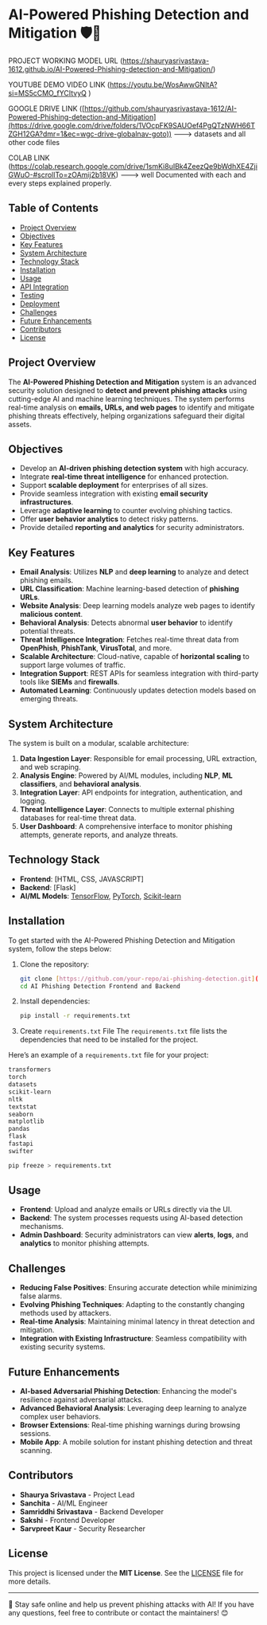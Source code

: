 # AI-Powered Phishing Detection and Mitigation 🛡️🚨

PROJECT WORKING MODEL URL (https://shauryasrivastava-1612.github.io/AI-Powered-Phishing-detection-and-Mitigation/)

YOUTUBE DEMO VIDEO LINK (https://youtu.be/WosAwwGNItA?si=MS5cCMO_fYCItvyQ )

GOOGLE DRIVE LINK ([https://github.com/shauryasrivastava-1612/AI-Powered-Phishing-detection-and-Mitigation](https://drive.google.com/drive/folders/1VOcpFK9SAUOef4PgQTzNWH66TZGH12GA?dmr=1&ec=wgc-drive-globalnav-goto)) ---> datasets and all other code files

COLAB LINK (https://colab.research.google.com/drive/1smKi8uIBk4ZeezQe9bWdhXE4ZjiGWuO-#scrollTo=zOAmij2b18VK) ---> well Documented with each and every steps explained properly.


## Table of Contents

- [Project Overview](#project-overview)
- [Objectives](#objectives)
- [Key Features](#key-features)
- [System Architecture](#system-architecture)
- [Technology Stack](#technology-stack)
- [Installation](#installation)
- [Usage](#usage)
- [API Integration](#api-integration)
- [Testing](#testing)
- [Deployment](#deployment)
- [Challenges](#challenges)
- [Future Enhancements](#future-enhancements)
- [Contributors](#contributors)
- [License](#license)

## Project Overview

The **AI-Powered Phishing Detection and Mitigation** system is an advanced security solution designed to **detect and prevent phishing attacks** using cutting-edge AI and machine learning techniques. The system performs real-time analysis on **emails, URLs, and web pages** to identify and mitigate phishing threats effectively, helping organizations safeguard their digital assets.

## Objectives

- Develop an **AI-driven phishing detection system** with high accuracy.
- Integrate **real-time threat intelligence** for enhanced protection.
- Support **scalable deployment** for enterprises of all sizes.
- Provide seamless integration with existing **email security infrastructures**.
- Leverage **adaptive learning** to counter evolving phishing tactics.
- Offer **user behavior analytics** to detect risky patterns.
- Provide detailed **reporting and analytics** for security administrators.

## Key Features

- **Email Analysis**: Utilizes **NLP** and **deep learning** to analyze and detect phishing emails.
- **URL Classification**: Machine learning-based detection of **phishing URLs**.
- **Website Analysis**: Deep learning models analyze web pages to identify **malicious content**.
- **Behavioral Analysis**: Detects abnormal **user behavior** to identify potential threats.
- **Threat Intelligence Integration**: Fetches real-time threat data from **OpenPhish**, **PhishTank**, **VirusTotal**, and more.
- **Scalable Architecture**: Cloud-native, capable of **horizontal scaling** to support large volumes of traffic.
- **Integration Support**: REST APIs for seamless integration with third-party tools like **SIEMs** and **firewalls**.
- **Automated Learning**: Continuously updates detection models based on emerging threats.

## System Architecture

The system is built on a modular, scalable architecture:

1. **Data Ingestion Layer**: Responsible for email processing, URL extraction, and web scraping.
2. **Analysis Engine**: Powered by AI/ML modules, including **NLP**, **ML classifiers**, and **behavioral analysis**.
3. **Integration Layer**: API endpoints for integration, authentication, and logging.
4. **Threat Intelligence Layer**: Connects to multiple external phishing databases for real-time threat data.
5. **User Dashboard**: A comprehensive interface to monitor phishing attempts, generate reports, and analyze threats.

## Technology Stack

- **Frontend**: [HTML, CSS, JAVASCRIPT]
- **Backend**: [Flask]
- **AI/ML Models**: [TensorFlow](https://www.tensorflow.org/), [PyTorch](https://pytorch.org/), [Scikit-learn](https://scikit-learn.org/)

## Installation

To get started with the AI-Powered Phishing Detection and Mitigation system, follow the steps below:

1. Clone the repository:

    ```bash
    git clone [https://github.com/your-repo/ai-phishing-detection.git](https://github.com/shauryasrivastava-1612/AI-Powered-Phishing-detection-and-Mitigation
    cd AI Phishing Detection Frontend and Backend
    ```

2. Install dependencies:

    ```bash
    pip install -r requirements.txt

    ```
3. Create `requirements.txt` File
The `requirements.txt` file lists the dependencies that need to be installed for the project.

Here’s an example of a `requirements.txt` file for your project:

```bash
transformers
torch
datasets
scikit-learn
nltk
textstat
seaborn
matplotlib
pandas
flask
fastapi
swifter
```
```bash
pip freeze > requirements.txt
```
## Usage

- **Frontend**: Upload and analyze emails or URLs directly via the UI.
- **Backend**: The system processes requests using AI-based detection mechanisms.
- **Admin Dashboard**: Security administrators can view **alerts**, **logs**, and **analytics** to monitor phishing attempts.

## Challenges

- **Reducing False Positives**: Ensuring accurate detection while minimizing false alarms.
- **Evolving Phishing Techniques**: Adapting to the constantly changing methods used by attackers.
- **Real-time Analysis**: Maintaining minimal latency in threat detection and mitigation.
- **Integration with Existing Infrastructure**: Seamless compatibility with existing security systems.

## Future Enhancements

- **AI-based Adversarial Phishing Detection**: Enhancing the model's resilience against adversarial attacks.
- **Advanced Behavioral Analysis**: Leveraging deep learning to analyze complex user behaviors.
- **Browser Extensions**: Real-time phishing warnings during browsing sessions.
- **Mobile App**: A mobile solution for instant phishing detection and threat scanning.

## Contributors

- **Shaurya Srivastava** - Project Lead
- **Sanchita** - AI/ML Engineer
- **Samriddhi Srivastava** - Backend Developer
- **Sakshi** - Frontend Developer
- **Sarvpreet Kaur** - Security Researcher

## License

This project is licensed under the **MIT License**. See the [LICENSE](LICENSE) file for more details.

---

🔐 Stay safe online and help us prevent phishing attacks with AI! If you have any questions, feel free to contribute or contact the maintainers! 😊
